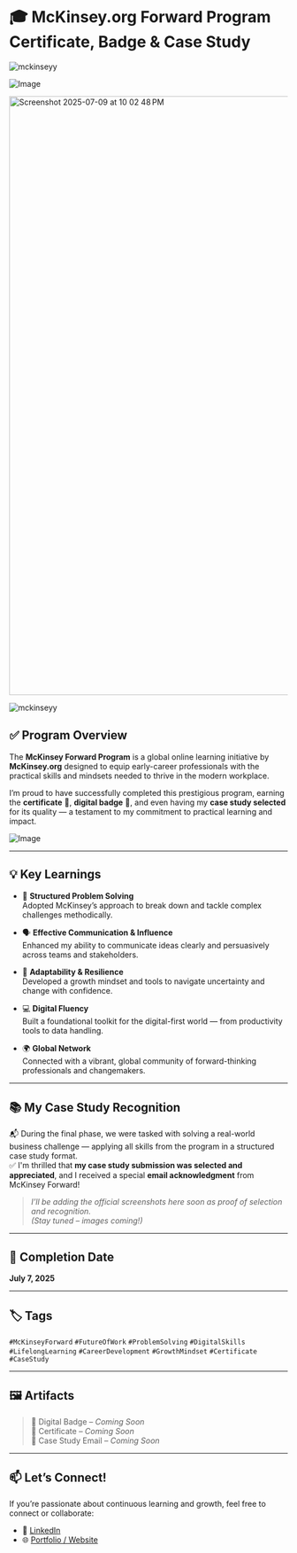 # 🎓 McKinsey.org Forward Program Certificate, Badge & Case Study

![mckinseyy](https://github.com/user-attachments/assets/e96edfd5-2ce7-4ac5-9a87-c27125411d21)

![Image](https://github.com/user-attachments/assets/cf202826-e877-42bd-bd14-6b5afa268661)

<img width="1081" alt="Screenshot 2025-07-09 at 10 02 48 PM" src="https://github.com/user-attachments/assets/1496ce9f-ac02-4469-a571-24f2e54cdb2d" />

![mckinseyy](https://github.com/user-attachments/assets/28ef7c55-09a5-4bdf-8ed6-5a1a824e2b7d)


## ✅ Program Overview

The **McKinsey Forward Program** is a global online learning initiative by **McKinsey.org** designed to equip early-career professionals with the practical skills and mindsets needed to thrive in the modern workplace.

I’m proud to have successfully completed this prestigious program, earning the **certificate** 📜, **digital badge** 🏅, and even having my **case study selected** for its quality — a testament to my commitment to practical learning and impact.

![Image](https://github.com/user-attachments/assets/d35d04b9-7a6f-4b95-9591-a23a4146586e)

---

## 💡 Key Learnings

- 🧠 **Structured Problem Solving**  
  Adopted McKinsey’s approach to break down and tackle complex challenges methodically.

- 🗣️ **Effective Communication & Influence**  
  Enhanced my ability to communicate ideas clearly and persuasively across teams and stakeholders.

- 🔄 **Adaptability & Resilience**  
  Developed a growth mindset and tools to navigate uncertainty and change with confidence.

- 💻 **Digital Fluency**  
  Built a foundational toolkit for the digital-first world — from productivity tools to data handling.

- 🌍 **Global Network**  
  Connected with a vibrant, global community of forward-thinking professionals and changemakers.

---

## 📚 My Case Study Recognition

📬 During the final phase, we were tasked with solving a real-world business challenge — applying all skills from the program in a structured case study format.  
✅ I'm thrilled that **my case study submission was selected and appreciated**, and I received a special **email acknowledgment** from McKinsey Forward!

> _I’ll be adding the official screenshots here soon as proof of selection and recognition._  
> _(Stay tuned – images coming!)_

---

## 📅 Completion Date

**July 7, 2025**

---

## 🏷️ Tags

`#McKinseyForward` `#FutureOfWork` `#ProblemSolving` `#DigitalSkills`  
`#LifelongLearning` `#CareerDevelopment` `#GrowthMindset` `#Certificate` `#CaseStudy`

---

## 🖼️ Artifacts

> 🏅 Digital Badge – _Coming Soon_  
> 📜 Certificate – _Coming Soon_  
> 📖 Case Study Email – _Coming Soon_

---

## 📫 Let’s Connect!

If you’re passionate about continuous learning and growth, feel free to connect or collaborate:

- 🔗 [LinkedIn](https://www.linkedin.com/in/your-link/)
- 🌐 [Portfolio / Website](https://yourwebsite.com)
